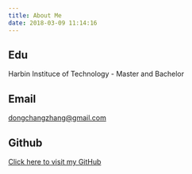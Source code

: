 ```yaml
---
title: About Me
date: 2018-03-09 11:14:16
---
```


## Edu 
Harbin Instituce of Technology - Master and Bachelor

## Email
dongchangzhang@gmail.com

## Github
[Click here to visit my GitHub](https://github.com/dongchangzhang)


